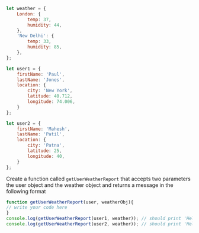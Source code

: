 ```js
let weather = {
    London: {
        temp: 37,
        humidity: 44,
    },
    'New Delhi': {
        temp: 33,
        humidity: 85,
    },
};

let user1 = {
    firstName: 'Paul',
    lastName: 'Jones',
    location: {
        city: 'New York',
        latitude: 40.712,
        longitude: 74.006,
    }
};

let user2 = {
    firstName: 'Mahesh',
    lastName: 'Patil',
    location: {
        city: 'Patna',
        latitude: 25,
        longitude: 40,
    }
};
```
Create a function called `getUserWeatherReport` that accepts two parameters the user object and the weather object 
and returns a message in the following format

```js
function getUserWeatherReport(user, weatherObj){
// write your code here
}
console.log(getUserWeatherReport(user1, weather)); // should print 'Hello Paul it is currently 12 degrees Celcius in New York'
console.log(getUserWeatherReport(user2, weather)); // should print 'Hello Mahesh it is currently 32 degrees Celcius in Patna'
```

